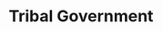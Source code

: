 ---
# This topic lives at
# https://digital.gov/topics/tribal-government

# Topic Title
title: "Tribal Government"

# description — keep it short and clear
# summary: ""

# Weight
weight: 1

# For more information on managing topics,
# see https://github.com/GSA/digitalgov.gov/wiki/topics
---